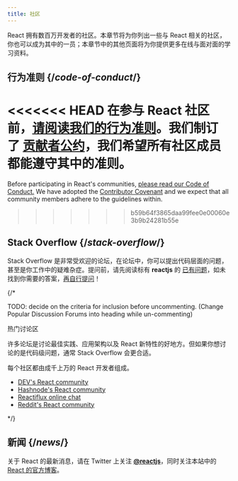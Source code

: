 ```yaml
---
title: 社区
---
```


<Intro>

React 拥有数百万开发者的社区。本章节将为你列出一些与 React 相关的社区，你也可以成为其中的一员；本章节中的其他页面将为你提供更多在线与面对面的学习资料。

</Intro>

## 行为准则 {/*code-of-conduct*/}

<<<<<<< HEAD
在参与 React 社区前，[请阅读我们的行为准则](https://github.com/facebook/react/blob/main/CODE_OF_CONDUCT.md)。我们制订了 [贡献者公约](https://www.contributor-covenant.org/)，我们希望所有社区成员都能遵守其中的准则。
=======
Before participating in React's communities, [please read our Code of Conduct.](https://github.com/facebook/react/blob/main/CODE_OF_CONDUCT.md) We have adopted the [Contributor Covenant](https://www.contributor-covenant.org/) and we expect that all community members adhere to the guidelines within.
>>>>>>> b59b64f3865daa99fee0e00060e3b9b24281b55e

## Stack Overflow {/*stack-overflow*/}

Stack Overflow 是非常受欢迎的论坛，在论坛中，你可以提出代码层面的问题，甚至是你工作中的疑难杂症。提问前，请先阅读标有 **reactjs** 的 [已有问题](https://stackoverflow.com/questions/tagged/reactjs)，如未找到你需要的答案，[再自行提问](https://stackoverflow.com/questions/ask?tags=reactjs)！

{/*

TODO: decide on the criteria for inclusion before uncommenting. (Change Popular Discussion Forums into heading while un-commenting)

热门讨论区

许多论坛是讨论最佳实践、应用架构以及 React 新特性的好地方。但如果你想讨论的是代码级问题，通常 Stack Overflow 会更合适。

每个社区都由成千上万的 React 开发者组成。

* [DEV's React community](https://dev.to/t/react)
* [Hashnode's React community](https://hashnode.com/n/reactjs)
* [Reactiflux online chat](https://discord.gg/reactiflux)
* [Reddit's React community](https://www.reddit.com/r/reactjs/)

*/}

## 新闻 {/*news*/}

关于 React 的最新消息，请在 Twitter 上关注 [**@reactjs**](https://twitter.com/reactjs)，同时关注本站中的 [React 的官方博客](/blog/)。
